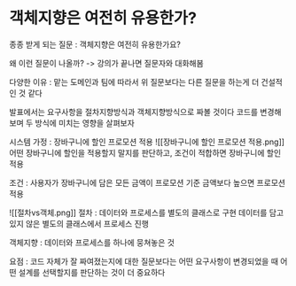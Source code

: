 # 객체지향은 여전히 유용한가?

종종 받게 되는 질문 : 객체지향은 여전히 유용한가요?

왜 이런 질문이 나올까?
-> 강의가 끝나면 질문자와 대화해봄

다양한 이유 : 맡는 도메인과 팀에 따라서
위 질문보다는 다른 질문을 하는게 더 건설적인 것 같다

발표에서는 요구사항을 절차지향방식과 객체지향방식으로 짜볼 것이다
코드를 변경해보며 두 방식에 미치는 영향을 살펴보자

시스템 가정 : 장바구니에 할인 프로모션 적용
![[장바구니에 할인 프로모션 적용.png]]
어떤 장바구니에 할인을 적용할지 말지를 판단하고, 조건이 적합하면 장바구니에 할인 적용

조건 : 사용자가 장바구니에 담은 모든 금액이 프로모션 기준 금액보다 높으면 프로모션 적용

![[절차vs객체.png]]
절차 : 데이터와 프로세스를 별도의 클래스로 구현
데이터를 담고 있지 않은 별도의 클래스에서 프로세스 진행

객체지향 : 데이터와 프로세스를 하나에 뭉쳐놓은 것

요점 : 코드 자체가 잘 짜여졌는지에 대한 질문보다는 어떤 요구사항이 변경되었을 때 어떤 설계를 선택할지를 판단하는 것이 더 중요하다
